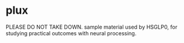 # plux
PLEASE DO NOT TAKE DOWN. sample material used by HSGLP0, for studying practical outcomes with neural processing.
